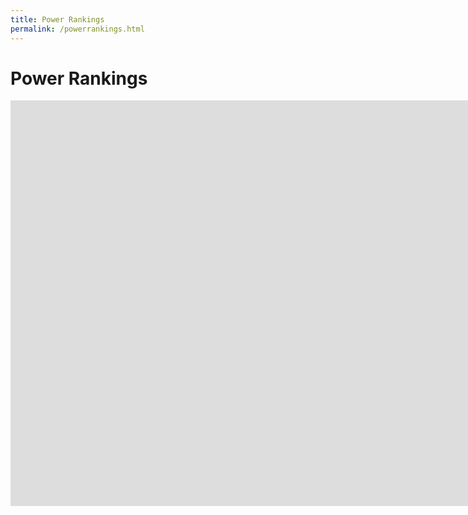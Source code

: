 ```yaml
---
title: Power Rankings
permalink: /powerrankings.html
---
```


# Power Rankings

<p>
  <iframe src="https://docs.google.com/spreadsheets/d/e/2PACX-1vTVYVgNSowp-aMwvytDoInHImP2Wx_L_E57TdoskIQKlGRCG3AlwOMO4N6TGDN0eL5l3dTjBItZ_Szq/pubhtml?gid=2024279611&amp;single=true&amp;widget=true&amp;headers=false" frameborder="0" scrolling="no" width="1790" height="649" allowfullscreen="true" mozallowfullscreen="true" webkitallowfullscreen="true"></iframe>
</p>
